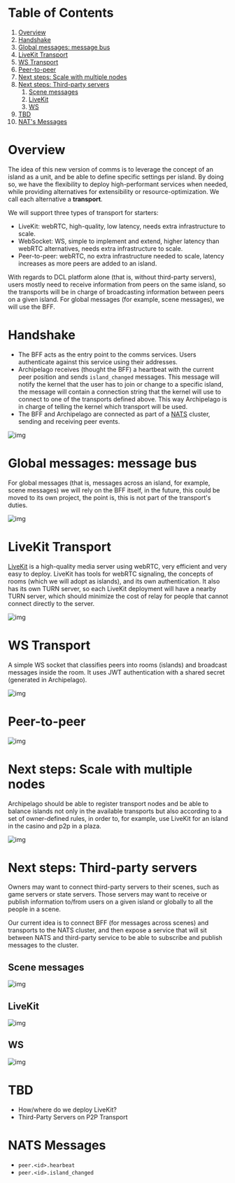 
# Table of Contents

1.  [Overview](#overview)
2.  [Handshake](#handshake)
3.  [Global messages: message bus](#global-messages-message-bus)
4.  [LiveKit Transport](#livekit-transport)
5.  [WS Transport](#ws-transport)
6.  [Peer-to-peer](#peer-to-peer)
7.  [Next steps: Scale with multiple nodes](#next-steps-scale-with-multiple-nodes)
8.  [Next steps: Third-party servers](#next-steps-third-party-servers)
    1.  [Scene messages](#scene-messages)
    2.  [LiveKit](#livekit)
    3.  [WS](#ws)
9.  [TBD](#tbd)
10. [NAT's Messages](#nats-messages)

# Overview

The idea of this new version of comms is to leverage the concept of an island as a unit, and be able to define specific settings per island. By doing so, we have the flexibility to deploy high-performant services when needed, while providing alternatives for extensibility or resource-optimization. We call each alternative a **transport**.

We will support three types of transport for starters:

-   LiveKit: webRTC, high-quality, low latency, needs extra infrastructure to scale.
-   WebSocket: WS, simple to implement and extend, higher latency than webRTC alternatives, needs extra infrastructure to scale.
-   Peer-to-peer: webRTC, no extra infrastructure needed to scale, latency increases as more peers are added to an island.

With regards to DCL platform alone (that is, without third-party servers), users mostly need to receive information from peers on the same island, so the transports will be in charge of broadcasting information between peers on a given island. For global messages (for example, scene messages), we will use the BFF.

# Handshake

-   The BFF acts as the entry point to the comms services. Users authenticate against this service using their addresses.
-   Archipelago receives (thought the BFF) a heartbeat with the current peer position and sends `island_changed` messages. This message will notify the kernel that the user has to join or change to a specific island, the message will contain a connection string that the kernel will use to connect to one of the transports defined above. This way Archipelago is in charge of telling the kernel which transport will be used.
-   The BFF and Archipelago are connected as part of a [NATS](https://nats.io/) cluster, sending and receiving peer events.

![img](comms-v3-overview.png)

# Global messages: message bus

For global messages (that is, messages across an island, for example, scene messages) we will rely on the BFF itself, in the future, this could be moved to its own project, the point is, this is not part of the transport's duties.

![img](comms-v3-global.png)

# LiveKit Transport

[LiveKit](https://livekit.io/) is a high-quality media server using webRTC, very efficient and very easy to deploy. LiveKit has tools for webRTC signaling, the concepts of rooms (which we will adopt as islands), and its own authentication. It also has its own TURN server, so each LiveKit deployment will have a nearby TURN server, which should minimize the cost of relay for people that cannot connect directly to the server.

![img](comms-v3-livekit.png)

# WS Transport

A simple WS socket that classifies peers into rooms (islands) and broadcast messages inside the room. It uses JWT authentication with a shared secret (generated in Archipelago).

![img](comms-v3-ws-room-service.png)

# Peer-to-peer

![img](comms-v3-peer-to-peer.png)

# Next steps: Scale with multiple nodes

Archipelago should be able to register transport nodes and be able to balance islands not only in the available transports but also according to a set of owner-defined rules, in order to, for example, use LiveKit for an island in the casino and p2p in a plaza.

![img](comms-v3-scale.png)

# Next steps: Third-party servers

Owners may want to connect third-party servers to their scenes, such as game servers or state servers. Those servers may want to receive or publish information to/from users on a given island or globally to all the people in a scene.

Our current idea is to connect BFF (for messages across scenes) and transports to the NATS cluster, and then expose a service that will sit between NATS and third-party service to be able to subscribe and publish messages to the cluster.

## Scene messages

![img](comms-v3-third-party-server-bff.png)

## LiveKit

![img](comms-v3-third-party-server-livekit.png)

## WS

![img](comms-v3-third-party-server-ws.png)

# TBD

-   How/where do we deploy LiveKit?
-   Third-Party Servers on P2P Transport

# NATS Messages

-   `peer.<id>.hearbeat`
-   `peer.<id>.island_changed`

